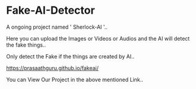 # Fake-AI-Detector

A ongoing project named ' Sherlock-AI '..

Here you can upload the Images or Videos or Audios and the AI will detect the fake things..

Only detect the Fake if the things are created by AI.. 

https://prasaathguru.github.io/fakeai/

You can View Our Project in the above mentioned Link..
